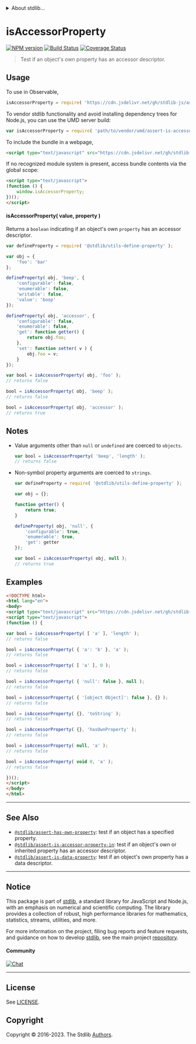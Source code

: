<!--

@license Apache-2.0

Copyright (c) 2018 The Stdlib Authors.

Licensed under the Apache License, Version 2.0 (the "License");
you may not use this file except in compliance with the License.
You may obtain a copy of the License at

   http://www.apache.org/licenses/LICENSE-2.0

Unless required by applicable law or agreed to in writing, software
distributed under the License is distributed on an "AS IS" BASIS,
WITHOUT WARRANTIES OR CONDITIONS OF ANY KIND, either express or implied.
See the License for the specific language governing permissions and
limitations under the License.

-->


<details>
  <summary>
    About stdlib...
  </summary>
  <p>We believe in a future in which the web is a preferred environment for numerical computation. To help realize this future, we've built stdlib. stdlib is a standard library, with an emphasis on numerical and scientific computation, written in JavaScript (and C) for execution in browsers and in Node.js.</p>
  <p>The library is fully decomposable, being architected in such a way that you can swap out and mix and match APIs and functionality to cater to your exact preferences and use cases.</p>
  <p>When you use stdlib, you can be absolutely certain that you are using the most thorough, rigorous, well-written, studied, documented, tested, measured, and high-quality code out there.</p>
  <p>To join us in bringing numerical computing to the web, get started by checking us out on <a href="https://github.com/stdlib-js/stdlib">GitHub</a>, and please consider <a href="https://opencollective.com/stdlib">financially supporting stdlib</a>. We greatly appreciate your continued support!</p>
</details>

# isAccessorProperty

[![NPM version][npm-image]][npm-url] [![Build Status][test-image]][test-url] [![Coverage Status][coverage-image]][coverage-url] <!-- [![dependencies][dependencies-image]][dependencies-url] -->

> Test if an object's own property has an accessor descriptor.



<section class="usage">

## Usage

To use in Observable,

```javascript
isAccessorProperty = require( 'https://cdn.jsdelivr.net/gh/stdlib-js/assert-is-accessor-property@umd/browser.js' )
```

To vendor stdlib functionality and avoid installing dependency trees for Node.js, you can use the UMD server build:

```javascript
var isAccessorProperty = require( 'path/to/vendor/umd/assert-is-accessor-property/index.js' )
```

To include the bundle in a webpage,

```html
<script type="text/javascript" src="https://cdn.jsdelivr.net/gh/stdlib-js/assert-is-accessor-property@umd/browser.js"></script>
```

If no recognized module system is present, access bundle contents via the global scope:

```html
<script type="text/javascript">
(function () {
    window.isAccessorProperty;
})();
</script>
```

#### isAccessorProperty( value, property )

Returns a `boolean` indicating if an object's own `property` has an accessor descriptor.

<!-- eslint-disable no-restricted-syntax -->

```javascript
var defineProperty = require( '@stdlib/utils-define-property' );

var obj = {
    'foo': 'bar'
};

defineProperty( obj, 'beep', {
    'configurable': false,
    'enumerable': false,
    'writable': false,
    'value': 'boop'
});

defineProperty( obj, 'accessor', {
    'configurable': false,
    'enumerable': false,
    'get': function getter() {
        return obj.foo;
    },
    'set': function setter( v ) {
        obj.foo = v;
    }
});

var bool = isAccessorProperty( obj, 'foo' );
// returns false

bool = isAccessorProperty( obj, 'beep' );
// returns false

bool = isAccessorProperty( obj, 'accessor' );
// returns true
```

</section>

<!-- /.usage -->

<section class="notes">

## Notes

-   Value arguments other than `null` or `undefined` are coerced to `objects`.

    ```javascript
    var bool = isAccessorProperty( 'beep', 'length' );
    // returns false
    ```

-   Non-symbol property arguments are coerced to `strings`.

    ```javascript
    var defineProperty = require( '@stdlib/utils-define-property' );

    var obj = {};

    function getter() {
        return true;
    }

    defineProperty( obj, 'null', {
        'configurable': true,
        'enumerable': true,
        'get': getter
    });

    var bool = isAccessorProperty( obj, null );
    // returns true
    ```

</section>

<!-- /.notes -->

<section class="examples">

## Examples

<!-- eslint-disable object-curly-newline -->

<!-- eslint no-undef: "error" -->

```html
<!DOCTYPE html>
<html lang="en">
<body>
<script type="text/javascript" src="https://cdn.jsdelivr.net/gh/stdlib-js/assert-is-accessor-property@umd/browser.js"></script>
<script type="text/javascript">
(function () {

var bool = isAccessorProperty( [ 'a' ], 'length' );
// returns false

bool = isAccessorProperty( { 'a': 'b' }, 'a' );
// returns false

bool = isAccessorProperty( [ 'a' ], 0 );
// returns false

bool = isAccessorProperty( { 'null': false }, null );
// returns false

bool = isAccessorProperty( { '[object Object]': false }, {} );
// returns false

bool = isAccessorProperty( {}, 'toString' );
// returns false

bool = isAccessorProperty( {}, 'hasOwnProperty' );
// returns false

bool = isAccessorProperty( null, 'a' );
// returns false

bool = isAccessorProperty( void 0, 'a' );
// returns false

})();
</script>
</body>
</html>
```

</section>

<!-- /.examples -->

<!-- Section for related `stdlib` packages. Do not manually edit this section, as it is automatically populated. -->

<section class="related">

* * *

## See Also

-   <span class="package-name">[`@stdlib/assert-has-own-property`][@stdlib/assert/has-own-property]</span><span class="delimiter">: </span><span class="description">test if an object has a specified property.</span>
-   <span class="package-name">[`@stdlib/assert-is-accessor-property-in`][@stdlib/assert/is-accessor-property-in]</span><span class="delimiter">: </span><span class="description">test if an object's own or inherited property has an accessor descriptor.</span>
-   <span class="package-name">[`@stdlib/assert-is-data-property`][@stdlib/assert/is-data-property]</span><span class="delimiter">: </span><span class="description">test if an object's own property has a data descriptor.</span>

</section>

<!-- /.related -->

<!-- Section for all links. Make sure to keep an empty line after the `section` element and another before the `/section` close. -->


<section class="main-repo" >

* * *

## Notice

This package is part of [stdlib][stdlib], a standard library for JavaScript and Node.js, with an emphasis on numerical and scientific computing. The library provides a collection of robust, high performance libraries for mathematics, statistics, streams, utilities, and more.

For more information on the project, filing bug reports and feature requests, and guidance on how to develop [stdlib][stdlib], see the main project [repository][stdlib].

#### Community

[![Chat][chat-image]][chat-url]

---

## License

See [LICENSE][stdlib-license].


## Copyright

Copyright &copy; 2016-2023. The Stdlib [Authors][stdlib-authors].

</section>

<!-- /.stdlib -->

<!-- Section for all links. Make sure to keep an empty line after the `section` element and another before the `/section` close. -->

<section class="links">

[npm-image]: http://img.shields.io/npm/v/@stdlib/assert-is-accessor-property.svg
[npm-url]: https://npmjs.org/package/@stdlib/assert-is-accessor-property

[test-image]: https://github.com/stdlib-js/assert-is-accessor-property/actions/workflows/test.yml/badge.svg?branch=v0.1.0
[test-url]: https://github.com/stdlib-js/assert-is-accessor-property/actions/workflows/test.yml?query=branch:v0.1.0

[coverage-image]: https://img.shields.io/codecov/c/github/stdlib-js/assert-is-accessor-property/main.svg
[coverage-url]: https://codecov.io/github/stdlib-js/assert-is-accessor-property?branch=main

<!--

[dependencies-image]: https://img.shields.io/david/stdlib-js/assert-is-accessor-property.svg
[dependencies-url]: https://david-dm.org/stdlib-js/assert-is-accessor-property/main

-->

[chat-image]: https://img.shields.io/gitter/room/stdlib-js/stdlib.svg
[chat-url]: https://app.gitter.im/#/room/#stdlib-js_stdlib:gitter.im

[stdlib]: https://github.com/stdlib-js/stdlib

[stdlib-authors]: https://github.com/stdlib-js/stdlib/graphs/contributors

[umd]: https://github.com/umdjs/umd
[es-module]: https://developer.mozilla.org/en-US/docs/Web/JavaScript/Guide/Modules

[deno-url]: https://github.com/stdlib-js/assert-is-accessor-property/tree/deno
[umd-url]: https://github.com/stdlib-js/assert-is-accessor-property/tree/umd
[esm-url]: https://github.com/stdlib-js/assert-is-accessor-property/tree/esm
[branches-url]: https://github.com/stdlib-js/assert-is-accessor-property/blob/main/branches.md

[stdlib-license]: https://raw.githubusercontent.com/stdlib-js/assert-is-accessor-property/main/LICENSE

<!-- <related-links> -->

[@stdlib/assert/has-own-property]: https://github.com/stdlib-js/assert-has-own-property/tree/umd

[@stdlib/assert/is-accessor-property-in]: https://github.com/stdlib-js/assert-is-accessor-property-in/tree/umd

[@stdlib/assert/is-data-property]: https://github.com/stdlib-js/assert-is-data-property/tree/umd

<!-- </related-links> -->

</section>

<!-- /.links -->
